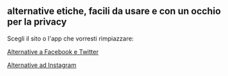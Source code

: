 ## alternative etiche, facili da usare e con un occhio per la privacy

Scegli il sito o l'app che vorresti rimpiazzare: 

[Alternative a Facebook e Twitter](facebook)

[Alternative ad Instagram](instagram)
